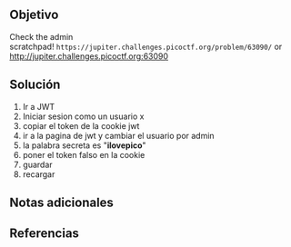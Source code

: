 ## Objetivo
Check the admin scratchpad! `https://jupiter.challenges.picoctf.org/problem/63090/` or http://jupiter.challenges.picoctf.org:63090
## Solución
1. Ir a JWT
2. Iniciar sesion como un usuario x
3. copiar el token de la cookie jwt
4. ir a la pagina de jwt y cambiar el usuario por admin
5. la palabra secreta es "**ilovepico**"
6. poner el token falso en la cookie
7. guardar
8. recargar
## Notas adicionales
## Referencias